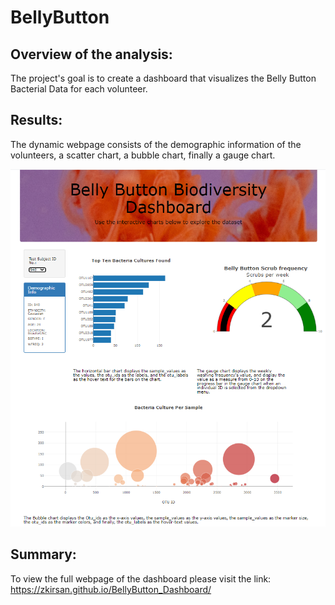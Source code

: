 # BellyButton

## Overview of the analysis:

The project's goal is to create a dashboard that visualizes the Belly Button Bacterial Data for each volunteer. 

## Results:

The dynamic webpage consists of the demographic information of the volunteers, a scatter chart, a bubble chart, finally a gauge chart. 

<p align="center"><img src="https://github.com/zkirsan/BellyButton_Dashboard/blob/20a56177b914ee42d1e355bb743f65c8a5240dbf/resources/Capture.PNG"></img></p>


## Summary:

To view the full webpage of the dashboard please visit the link: https://zkirsan.github.io/BellyButton_Dashboard/
